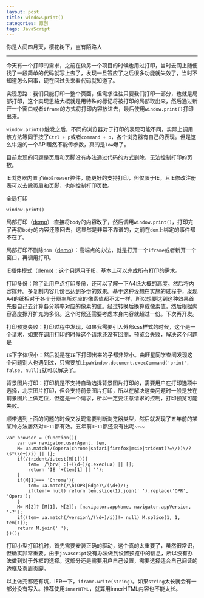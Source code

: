 ```yaml
---
layout: post
title: window.print()
categories: 原创
tags: JavaScript
---
```


你是人间四月天，樱花树下，岂有陌路人

<!--more-->

* * *

今天有一个打印的需求，之前在做另一个项目的时候也用过打印，当时去网上随便找了一段简单的代码就写上去了，发现一旦答应了之后很多功能就失效了，当时不知道怎么回事，现在回过头来看代码就知道了。

实现思路：我们只能打印一整个页面，但需求往往只要我们打印一部分，也就是局部打印，这个实现思路大概就是用特殊的标记将被打印的局部取出来，然后通过新开一个窗口或者`iframe`的方式将打印内容放进去，最后使用`window.print()`打印出来。

`window.print()`触发之后，不同的浏览器对于打印的表现可能不同，实际上调用该方法等同于按了`Ctrl + p`或者`command + p`，各个浏览器有自己的表现。但是这么牛逼的一个API居然不能传参数，真的是`low`爆了。

目前发现的问题是页眉和页脚没有办法通过代码的方式删除，无法控制打印的页数。

IE浏览器内置了`WebBrowser`控件，能更好的支持打印，但仅限于IE。且IE修改注册表可以去除页眉和页脚，也能控制打印页数。

全局打印

    window.print()

局部打印（[demo](https://github.com/karynsong/print/blob/master/simple.html)）:直接将`body`的内容改了，然后调用`window.print()`，打印完了再将`body`的内容还原回去，这显然是非常不靠谱的，之前在`dom`上绑定的事件都不在了。

局部打印不删除`dom`（[demo](https://github.com/karynsong/print/blob/master/index.html)）：高端点的办法，就是打开一个`iframe`或者新开一个窗口，再调用打印。

IE插件模式（[demo](https://github.com/karynsong/print/blob/master/index.html))：这个只适用于IE，基本上可以完成所有打印的需求。

打印多份：除了让用户点打印多份，还可以了解一下A4纸大概的高度。然后将内容撑开。多复制内容几份已达到多份的效果。基于这种设想在实施的过程中，发现A4的纸相对于各个分辨率所对应的像素值都不太一样，所以想要达到这种效果首先要自己去计算各分辨率对应的像素的值。经过转换后换算成像素值，然后根据内容高度撑开扩充为多份。这个时候还需要考虑本身内容就超过一份。下次再开发。

打印预览失败：打印过程中发现，如果我需要引入外部css样式的时候，这个是一个请求，如果在调用打印的时候这个请求还没有回溯，预览会失败，解决这个问题是

`IE`下字体很小：然后就是在`IE`下打印出来的子都非常小。由旺星同学查阅发现这个问题别人也遇到过，只需要加上`paWindow.document.execCommand('print', false, null);`就可以解决了。

背景图片打印：打印机是不支持自动选择背景图片打印的，需要用户在打印选项中选择，北京图片打印，但会支持前景图片打印，所以在解决这类问题时一般是放在前景图片上做定位，但这是一个请求，所以一定要注意请求的控制，打印预览可能失败。

顺带遇到上面的问题的时候又发现需要判断浏览器类型，然后就发现了五年前的某某种方法居然对`IE11`都有效。五年前`IE11`都还没有出呢~~~

	var browser = (function(){
        var ua= navigator.userAgent, tem,
        M= ua.match(/(opera|chrome|safari|firefox|msie|trident(?=\/))\/?\s*(\d+)/i) || [];
        if(/trident/i.test(M[1])){
            tem=  /\brv[ :]+(\d+)/g.exec(ua) || [];
            return 'IE '+(tem[1] || '');
        }
        if(M[1]=== 'Chrome'){
            tem= ua.match(/\b(OPR|Edge)\/(\d+)/);
            if(tem!= null) return tem.slice(1).join(' ').replace('OPR', 'Opera');
        }
        M= M[2]? [M[1], M[2]]: [navigator.appName, navigator.appVersion, '-?'];
        if((tem= ua.match(/version\/(\d+)/i))!= null) M.splice(1, 1, tem[1]);
        return M.join(' ');
    })();

打印小型打印机时，首先需要安装正确的驱动，这个真的太重要了，虽然很常识，但确实非常重要。由于`javascript`没有办法做到设置预览中的信息，所以没有办法做到对于外框的选择。这部分还是需要用户自己设置，需要选择适合自己阅读的边框及页眉页脚。

以上做完都还有坑，IE9一下，`iframe.write(string)`。如果`string`太长就会有一部分没有写入。推荐使用`innerHTML`，就算用innerHTML内容也不能太长。
